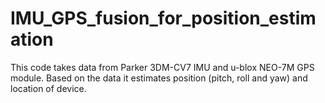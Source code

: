 # IMU_GPS_fusion_for_position_estimation
This code takes data from Parker 3DM-CV7 IMU and u-blox NEO-7M GPS module. Based on the data it estimates position (pitch, roll and yaw) and location of device.
